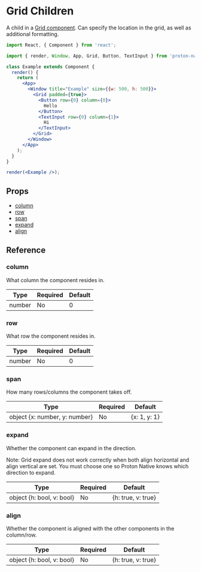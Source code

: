 # Grid Children

A child in a [Grid component](grid.md). Can specify the location in the grid, as well as additional formatting.

```jsx
import React, { Component } from 'react';

import { render, Window, App, Grid, Button, TextInput } from 'proton-native';

class Example extends Component {
  render() {
    return (
      <App>
        <Window title="Example" size={{w: 500, h: 500}}>
          <Grid padded={true}>
            <Button row={0} column={0}>
              Hello
            </Button>
            <TextInput row={0} column={1}>
              Hi
            </TextInput>
          </Grid>
        </Window>
      </App>
    );
  }
}

render(<Example />);
```

## Props

- [column](#column)
- [row](#row)
- [span](#span)
- [expand](#expand)
- [align](#align)

## Reference

### column

What column the component resides in.

| **Type** | **Required** | **Default** |
| --- | --- | --- |
| number | No | 0 |

### row

What row the component resides in.

| **Type** | **Required** | **Default** |
| --- | --- | --- |
| number | No | 0 |

### span

How many rows/columns the component takes off.

| **Type** | **Required** | **Default** |
| --- | --- | --- |
| object {x: number, y: number} | No | {x: 1, y: 1} |

### expand

Whether the component can expand in the direction.

Note: Grid expand does not work correctly when both align horizontal and align vertical are set. You must choose one so Proton Native knows which direction to expand.

| **Type** | **Required** | **Default** |
| --- | --- | --- |
| object {h: bool, v: bool} | No | {h: true, v: true} |

### align

Whether the component is aligned with the other components in the column/row.

| **Type** | **Required** | **Default** |
| --- | --- | --- |
| object {h: bool, v: bool} | No | {h: true, v: true} |
